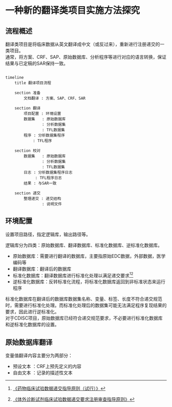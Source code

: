 # 一种新的翻译类项目实施方法探究

## 流程概述

翻译类项目是将临床数据从英文翻译成中文（或反过来），重新进行注册递交的一类项目。   
通常，将方案、CRF、SAP、原始数据库、分析程序等进行对应的语言转换，保证结果与已定稿的SAR保持一致。

~~~ mermaid

timeline
    title 翻译项目流程

    section 准备
        文档翻译 : 方案、SAP、CRF、SAR

    section 翻译
        项目配置 : 环境设置
        数据集   : 原始数据库
                : 分析数据集
                : TFL数据集
        程序 : 分析数据集程序
            : TFL程序

    section 校对
        数据集   : 原始数据库
                : 分析数据集
                : TFL数据集
        日志 : 分析数据集程序日志
             : TFL程序日志
        结果 : 与SAR一致

    section 递交
        整理递交 : 递交结构
                : 说明文件

~~~

## 环境配置

设置项目路径，指定逻辑库，输出路径等。        

逻辑库分为四类：原始数据库、翻译数据库、标准化数据库、逆标准化数据库。    
- 原始数据库：需要进行翻译的数据库，主要指原始EDC数据，外部数据，医学编码等        
- 翻译数据库：翻译后的数据库        
- 标准化数据库：翻译数据库进行标准化处理以满足递交要求[^1][^2]       
- 逆标准化数据库：反转标准化流程，将标准化数据库返回到非标准状态来运行程序        

标准化数据库在翻译后的数据库数据集名称、变量、标签、长度不符合递交规范时，需要进行标准化处理。而标准化处理后的数据集可能无法满足程序复现结果的要求，因此进行逆标准化。    
对于CDISC项目，原始数据库已经符合递交规范要求，不必要进行标准化数据库和逆标准化数据库的设置。    

## 原始数据库翻译

变量值翻译内容主要分为两部分：    
- 预设文本 ：CRF上预先定义的内容
- 自由文本 ：记录的描述性文本

[^1]: [《药物临床试验数据递交指导原则（试行）》](https://www.cde.org.cn/zdyz/domesticinfopage?zdyzIdCODE=776d02bd9234511f00da866a30760de1)
[^2]: [《体外诊断试剂临床试验数据递交要求注册审查指导原则》](https://www.nmpa.gov.cn/ylqx/ylqxggtg/20211125173931195.html)
